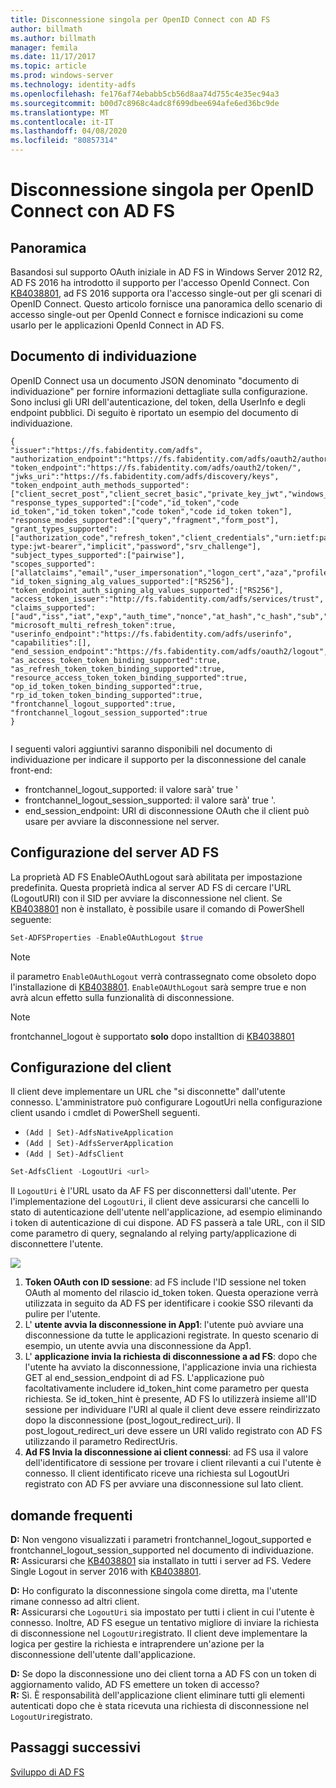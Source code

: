 ```yaml
---
title: Disconnessione singola per OpenID Connect con AD FS
author: billmath
ms.author: billmath
manager: femila
ms.date: 11/17/2017
ms.topic: article
ms.prod: windows-server
ms.technology: identity-adfs
ms.openlocfilehash: fe176af74ebabb5cb56d8aa74d755c4e35ec94a3
ms.sourcegitcommit: b00d7c8968c4adc8f699dbee694afe6ed36bc9de
ms.translationtype: MT
ms.contentlocale: it-IT
ms.lasthandoff: 04/08/2020
ms.locfileid: "80857314"
---
```

#  <a name="single-log-out-for-openid-connect-with-ad-fs"></a>Disconnessione singola per OpenID Connect con AD FS

## <a name="overview"></a>Panoramica
Basandosi sul supporto OAuth iniziale in AD FS in Windows Server 2012 R2, AD FS 2016 ha introdotto il supporto per l'accesso OpenId Connect. Con [KB4038801](https://support.microsoft.com/en-gb/help/4038801/windows-10-update-kb4038801), ad FS 2016 supporta ora l'accesso single-out per gli scenari di OpenID Connect. Questo articolo fornisce una panoramica dello scenario di accesso single-out per OpenId Connect e fornisce indicazioni su come usarlo per le applicazioni OpenId Connect in AD FS.


## <a name="discovery-doc"></a>Documento di individuazione
OpenID Connect usa un documento JSON denominato "documento di individuazione" per fornire informazioni dettagliate sulla configurazione.  Sono inclusi gli URI dell'autenticazione, del token, della UserInfo e degli endpoint pubblici.  Di seguito è riportato un esempio del documento di individuazione.

```
{
"issuer":"https://fs.fabidentity.com/adfs",
"authorization_endpoint":"https://fs.fabidentity.com/adfs/oauth2/authorize/",
"token_endpoint":"https://fs.fabidentity.com/adfs/oauth2/token/",
"jwks_uri":"https://fs.fabidentity.com/adfs/discovery/keys",
"token_endpoint_auth_methods_supported":["client_secret_post","client_secret_basic","private_key_jwt","windows_client_authentication"],
"response_types_supported":["code","id_token","code id_token","id_token token","code token","code id_token token"],
"response_modes_supported":["query","fragment","form_post"],
"grant_types_supported":["authorization_code","refresh_token","client_credentials","urn:ietf:params:oauth:grant-type:jwt-bearer","implicit","password","srv_challenge"],
"subject_types_supported":["pairwise"],
"scopes_supported":["allatclaims","email","user_impersonation","logon_cert","aza","profile","vpn_cert","winhello_cert","openid"],
"id_token_signing_alg_values_supported":["RS256"],
"token_endpoint_auth_signing_alg_values_supported":["RS256"],
"access_token_issuer":"http://fs.fabidentity.com/adfs/services/trust",
"claims_supported":["aud","iss","iat","exp","auth_time","nonce","at_hash","c_hash","sub","upn","unique_name","pwd_url","pwd_exp","sid"],
"microsoft_multi_refresh_token":true,
"userinfo_endpoint":"https://fs.fabidentity.com/adfs/userinfo",
"capabilities":[],
"end_session_endpoint":"https://fs.fabidentity.com/adfs/oauth2/logout",
"as_access_token_token_binding_supported":true,
"as_refresh_token_token_binding_supported":true,
"resource_access_token_token_binding_supported":true,
"op_id_token_token_binding_supported":true,
"rp_id_token_token_binding_supported":true,
"frontchannel_logout_supported":true,
"frontchannel_logout_session_supported":true
} 
 
```



I seguenti valori aggiuntivi saranno disponibili nel documento di individuazione per indicare il supporto per la disconnessione del canale front-end:

- frontchannel_logout_supported: il valore sarà' true '
- frontchannel_logout_session_supported: il valore sarà' true '.
- end_session_endpoint: URI di disconnessione OAuth che il client può usare per avviare la disconnessione nel server.


## <a name="ad-fs-server-configuration"></a>Configurazione del server AD FS
La proprietà AD FS EnableOAuthLogout sarà abilitata per impostazione predefinita.  Questa proprietà indica al server AD FS di cercare l'URL (LogoutURI) con il SID per avviare la disconnessione nel client. Se [KB4038801](https://support.microsoft.com/en-gb/help/4038801/windows-10-update-kb4038801) non è installato, è possibile usare il comando di PowerShell seguente:

```PowerShell
Set-ADFSProperties -EnableOAuthLogout $true
```

>[!NOTE]
> il parametro `EnableOAuthLogout` verrà contrassegnato come obsoleto dopo l'installazione di [KB4038801](https://support.microsoft.com/en-gb/help/4038801/windows-10-update-kb4038801). `EnableOAUthLogout` sarà sempre true e non avrà alcun effetto sulla funzionalità di disconnessione.

>[!NOTE]
>frontchannel_logout è supportato **solo** dopo installtion di [KB4038801](https://support.microsoft.com/en-gb/help/4038801/windows-10-update-kb4038801)

## <a name="client-configuration"></a>Configurazione del client
Il client deve implementare un URL che "si disconnette" dall'utente connesso. L'amministratore può configurare LogoutUri nella configurazione client usando i cmdlet di PowerShell seguenti. 


- `(Add | Set)-AdfsNativeApplication`
- `(Add | Set)-AdfsServerApplication`
- `(Add | Set)-AdfsClient`

```PowerShell
Set-AdfsClient -LogoutUri <url>
```

Il `LogoutUri` è l'URL usato da AF FS per disconnettersi dall'utente. Per l'implementazione del `LogoutUri`, il client deve assicurarsi che cancelli lo stato di autenticazione dell'utente nell'applicazione, ad esempio eliminando i token di autenticazione di cui dispone. AD FS passerà a tale URL, con il SID come parametro di query, segnalando al relying party/applicazione di disconnettere l'utente. 

![](media/ad-fs-logout-openid-connect/adfs_single_logout2.png)


1.  **Token OAuth con ID sessione**: ad FS include l'ID sessione nel token OAuth al momento del rilascio id_token token. Questa operazione verrà utilizzata in seguito da AD FS per identificare i cookie SSO rilevanti da pulire per l'utente.
2.  L' **utente avvia la disconnessione in App1**: l'utente può avviare una disconnessione da tutte le applicazioni registrate. In questo scenario di esempio, un utente avvia una disconnessione da App1.
3.  L' **applicazione invia la richiesta di disconnessione a ad FS**: dopo che l'utente ha avviato la disconnessione, l'applicazione invia una richiesta GET al end_session_endpoint di ad FS. L'applicazione può facoltativamente includere id_token_hint come parametro per questa richiesta. Se id_token_hint è presente, AD FS lo utilizzerà insieme all'ID sessione per individuare l'URI al quale il client deve essere reindirizzato dopo la disconnessione (post_logout_redirect_uri).  Il post_logout_redirect_uri deve essere un URI valido registrato con AD FS utilizzando il parametro RedirectUris.
4.  **Ad FS Invia la disconnessione ai client connessi**: ad FS usa il valore dell'identificatore di sessione per trovare i client rilevanti a cui l'utente è connesso. Il client identificato riceve una richiesta sul LogoutUri registrato con AD FS per avviare una disconnessione sul lato client.

## <a name="faqs"></a>domande frequenti
**D:** Non vengono visualizzati i parametri frontchannel_logout_supported e frontchannel_logout_session_supported nel documento di individuazione.</br>
**R:** Assicurarsi che [KB4038801](https://support.microsoft.com/en-gb/help/4038801/windows-10-update-kb4038801) sia installato in tutti i server ad FS. Vedere Single Logout in server 2016 with [KB4038801](https://support.microsoft.com/en-gb/help/4038801/windows-10-update-kb4038801).

**D:** Ho configurato la disconnessione singola come diretta, ma l'utente rimane connesso ad altri client.</br>
**R:** Assicurarsi che `LogoutUri` sia impostato per tutti i client in cui l'utente è connesso. Inoltre, AD FS esegue un tentativo migliore di inviare la richiesta di disconnessione nel `LogoutUri`registrato. Il client deve implementare la logica per gestire la richiesta e intraprendere un'azione per la disconnessione dell'utente dall'applicazione.</br>

**D:** Se dopo la disconnessione uno dei client torna a AD FS con un token di aggiornamento valido, AD FS emettere un token di accesso?</br>
**R:** Sì. È responsabilità dell'applicazione client eliminare tutti gli elementi autenticati dopo che è stata ricevuta una richiesta di disconnessione nel `LogoutUri`registrato.


## <a name="next-steps"></a>Passaggi successivi
[Sviluppo di AD FS](../../ad-fs/AD-FS-Development.md)  
